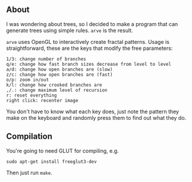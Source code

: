 ## About

I was wondering about trees, so I decided to make a program that
can generate trees using simple rules. `arve` is the result.

`arve` uses OpenGL to interactively create fractal patterns.
Usage is straightforward, these are the keys that modify the
free parameters:

    1/3: change number of branches
    q/e: change how fast branch sizes decrease from level to level
    a/d: change how open branches are (slow)
    z/c: change how open branches are (fast)
    o/p: zoom in/out
    k/l: change how crooked branches are
    ,/.: change maximum level of recursion
    r: reset everything
    right click: recenter image

You don't have to know what each key does, just note the pattern they
make on the keyboard and randomly press them to find out what they do.

## Compilation

You're going to need GLUT for compiling, e.g. 

    sudo apt-get install freeglut3-dev

Then just run `make`.
